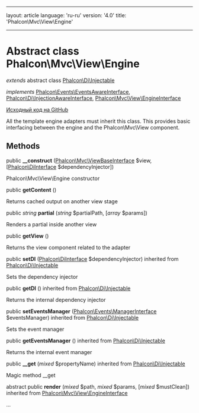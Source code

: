 * * *

layout: article language: 'ru-ru' version: '4.0' title: 'Phalcon\Mvc\View\Engine'

* * *

# Abstract class **Phalcon\Mvc\View\Engine**

*extends* abstract class [Phalcon\Di\Injectable](/4.0/en/api/Phalcon_Di_Injectable)

*implements* [Phalcon\Events\EventsAwareInterface](/4.0/en/api/Phalcon_Events_EventsAwareInterface), [Phalcon\Di\InjectionAwareInterface](/4.0/en/api/Phalcon_Di_InjectionAwareInterface), [Phalcon\Mvc\View\EngineInterface](/4.0/en/api/Phalcon_Mvc_View_EngineInterface)

<a href="https://github.com/phalcon/cphalcon/tree/v4.0.0/phalcon/mvc/view/engine.zep" class="btn btn-default btn-sm">Исходный код на GitHub</a>

All the template engine adapters must inherit this class. This provides basic interfacing between the engine and the Phalcon\Mvc\View component.

## Methods

public **__construct** ([Phalcon\Mvc\ViewBaseInterface](/4.0/en/api/Phalcon_Mvc_ViewBaseInterface) $view, [[Phalcon\DiInterface](/4.0/en/api/Phalcon_DiInterface) $dependencyInjector])

Phalcon\Mvc\View\Engine constructor

public **getContent** ()

Returns cached output on another view stage

public *string* **partial** (*string* $partialPath, [*array* $params])

Renders a partial inside another view

public **getView** ()

Returns the view component related to the adapter

public **setDI** ([Phalcon\DiInterface](/4.0/en/api/Phalcon_DiInterface) $dependencyInjector) inherited from [Phalcon\Di\Injectable](/4.0/en/api/Phalcon_Di_Injectable)

Sets the dependency injector

public **getDI** () inherited from [Phalcon\Di\Injectable](/4.0/en/api/Phalcon_Di_Injectable)

Returns the internal dependency injector

public **setEventsManager** ([Phalcon\Events\ManagerInterface](/4.0/en/api/Phalcon_Events_ManagerInterface) $eventsManager) inherited from [Phalcon\Di\Injectable](/4.0/en/api/Phalcon_Di_Injectable)

Sets the event manager

public **getEventsManager** () inherited from [Phalcon\Di\Injectable](/4.0/en/api/Phalcon_Di_Injectable)

Returns the internal event manager

public **__get** (*mixed* $propertyName) inherited from [Phalcon\Di\Injectable](/4.0/en/api/Phalcon_Di_Injectable)

Magic method __get

abstract public **render** (*mixed* $path, *mixed* $params, [*mixed* $mustClean]) inherited from [Phalcon\Mvc\View\EngineInterface](/4.0/en/api/Phalcon_Mvc_View_EngineInterface)

...